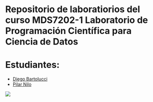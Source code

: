 # Repositorio de laboratiorios del curso MDS7202-1 Laboratorio de Programación Científica para Ciencia de Datos

# Estudiantes:
- [Diego Bartolucci](https://github.com/DiegoBarto01/DiegoBarto01)
- [Pilar Nilo](https://github.com/PilarNilo/Pilar-Nilo-V.git)

<img src="https://media1.tenor.com/m/gTg8ZSZMR6YAAAAC/scaler-create-impact.gif">